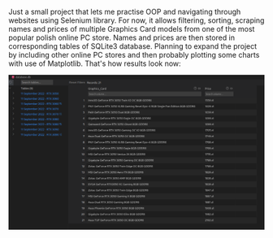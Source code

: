 Just a small project that lets me practise OOP and navigating through websites using Selenium library. For now, it allows filtering, sorting, scraping names and prices of multiple Graphics Card models from one of the most popular polish online PC store. Names and prices are then stored in corresponding tables of SQLite3 database. Planning to expand the project by including other online PC stores and then probably plotting some charts with use of Matplotlib. That's how results look now:

<p align="center"><img src="images/morele.png"></p>